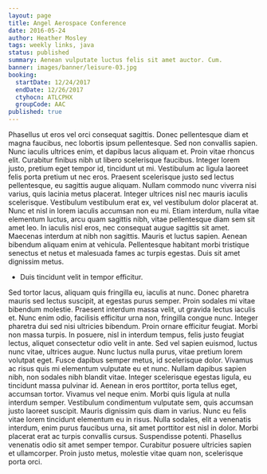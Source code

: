 ```yaml
---
layout: page
title: Angel Aerospace Conference
date: 2016-05-24
author: Heather Mosley
tags: weekly links, java
status: published
summary: Aenean vulputate luctus felis sit amet auctor. Cum.
banner: images/banner/leisure-03.jpg
booking:
  startDate: 12/24/2017
  endDate: 12/26/2017
  ctyhocn: ATLCPHX
  groupCode: AAC
published: true
---
```

Phasellus ut eros vel orci consequat sagittis. Donec pellentesque diam et magna faucibus, nec lobortis ipsum pellentesque. Sed non convallis sapien. Nunc iaculis ultrices enim, et dapibus lacus aliquam et. Proin vitae rhoncus elit. Curabitur finibus nibh ut libero scelerisque faucibus. Integer lorem justo, pretium eget tempor id, tincidunt ut mi. Vestibulum ac ligula laoreet felis porta pretium ut nec eros. Praesent scelerisque justo sed lectus pellentesque, eu sagittis augue aliquam. Nullam commodo nunc viverra nisi varius, quis lacinia metus placerat. Integer ultrices nisl nec mauris iaculis scelerisque. Vestibulum vestibulum erat ex, vel vestibulum dolor placerat at.
Nunc et nisl in lorem iaculis accumsan non eu mi. Etiam interdum, nulla vitae elementum luctus, arcu quam sagittis nibh, vitae pellentesque diam sem sit amet leo. In iaculis nisl eros, nec consequat augue sagittis sit amet. Maecenas interdum at nibh non sagittis. Mauris et luctus sapien. Aenean bibendum aliquam enim at vehicula. Pellentesque habitant morbi tristique senectus et netus et malesuada fames ac turpis egestas. Duis sit amet dignissim metus.

* Duis tincidunt velit in tempor efficitur.

Sed tortor lacus, aliquam quis fringilla eu, iaculis at nunc. Donec pharetra mauris sed lectus suscipit, at egestas purus semper. Proin sodales mi vitae bibendum molestie. Praesent interdum massa velit, ut gravida lectus iaculis et. Nunc enim odio, facilisis efficitur urna non, fringilla congue nunc. Integer pharetra dui sed nisi ultricies bibendum. Proin ornare efficitur feugiat. Morbi non massa turpis. In posuere, nisl in interdum tempus, felis justo feugiat lectus, aliquet consectetur odio velit in ante. Sed vel sapien euismod, luctus nunc vitae, ultrices augue. Nunc luctus nulla purus, vitae pretium lorem volutpat eget. Fusce dapibus semper metus, id scelerisque dolor. Vivamus ac risus quis mi elementum vulputate eu et nunc. Nullam dapibus sapien nibh, non sodales nibh blandit vitae. Integer scelerisque egestas ligula, eu tincidunt massa pulvinar id. Aenean in eros porttitor, porta tellus eget, accumsan tortor.
Vivamus vel neque enim. Morbi quis ligula at nulla interdum semper. Vestibulum condimentum vulputate sem, quis accumsan justo laoreet suscipit. Mauris dignissim quis diam in varius. Nunc eu felis vitae lorem tincidunt elementum eu in risus. Nulla sodales, elit a venenatis interdum, enim purus faucibus urna, sit amet porttitor est nisl in dolor. Morbi placerat erat ac turpis convallis cursus. Suspendisse potenti. Phasellus venenatis odio sit amet semper tempor. Curabitur posuere ultricies sapien et ullamcorper. Proin justo metus, molestie vitae quam non, scelerisque porta orci.
